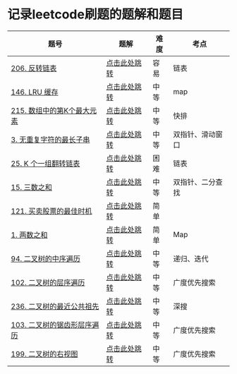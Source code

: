 # 记录leetcode刷题的题解和题目

| 题号                                                         | 题解                              | 难度 | 考点             |
| ------------------------------------------------------------ | --------------------------------- | ---- | ---------------- |
| [206. 反转链表](https://leetcode-cn.com/problems/reverse-linked-list) | <a href="./206/">点击此处跳转</a> | 容易 | 链表             |
| [146. LRU 缓存](https://leetcode-cn.com/problems/lru-cache/) | <a href="./146/">点击此处跳转</a> | 中等 | map              |
| [215. 数组中的第K个最大元素](https://leetcode-cn.com/problems/kth-largest-element-in-an-array/) | <a href="./215/">点击此处跳转</a> | 中等 | 快排             |
| [3. 无重复字符的最长子串](https://leetcode-cn.com/problems/longest-substring-without-repeating-characters) | <a href="./3/">点击此处跳转</a>   | 中等 | 双指针、滑动窗口 |
| [25. K 个一组翻转链表](https://leetcode-cn.com/problems/reverse-nodes-in-k-group) | <a href="./25/">点击此处跳转</a>  | 困难 | 链表             |
| [15. 三数之和](https://leetcode-cn.com/problems/3sum/)       | <a href="./15/">点击此处跳转</a>  | 中等 | 双指针、二分查找 |
| [121. 买卖股票的最佳时机](https://leetcode-cn.com/problems/best-time-to-buy-and-sell-stock/) | <a href="./121/">点击此处跳转</a> | 简单 |                  |
| [1. 两数之和](https://leetcode-cn.com/problems/two-sum/)     | <a href="./1/">点击此处跳转</a>   | 简单 | Map              |
| [94. 二叉树的中序遍历](https://leetcode-cn.com/problems/binary-tree-inorder-traversal/) | <a href="./94/">点击此处跳转</a>  | 中等 | 递归、迭代       |
| [102. 二叉树的层序遍历](https://leetcode-cn.com/problems/binary-tree-level-order-traversal/) | <a href="./102/">点击此处跳转</a> | 中等 | 广度优先搜索     |
| [236. 二叉树的最近公共祖先](https://leetcode-cn.com/problems/lowest-common-ancestor-of-a-binary-tree/) | <a href="./236/">点击此处跳转</a> | 中等 | 深搜             |
| [103. 二叉树的锯齿形层序遍历](https://leetcode-cn.com/problems/binary-tree-zigzag-level-order-traversal/) | <a href="./103/">点击此处跳转</a> | 中等 | 广度优先搜索     |
| [199. 二叉树的右视图](https://leetcode-cn.com/problems/binary-tree-right-side-view/) | <a href="./199/">点击此处跳转</a> | 中等 | 广度优先搜索     |
